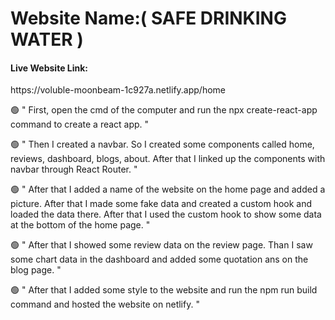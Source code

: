 <h1>Website Name:( SAFE DRINKING WATER )</h1>
<h4>Live Website Link:</h4> https://voluble-moonbeam-1c927a.netlify.app/home





🟢 " First, open the cmd of the computer and run the npx create-react-app command to create  a react app. "

🟢 " Then I created a navbar. So I created some components called home, reviews, dashboard, blogs, about. After that I linked up the components with navbar through React Router. "

🟢 " After that I added a name of the website on the home page and added a picture. After that I made some fake data and created a custom hook and loaded the data there. After that I used the custom hook to show some data at the bottom of the home page. "

🟢 " After that I showed some review data on the review page. Than I saw some chart data in the dashboard and added some quotation ans on the blog page. "

🟢 " After that I added some style to the website and run the npm run build command and hosted the website on netlify. "